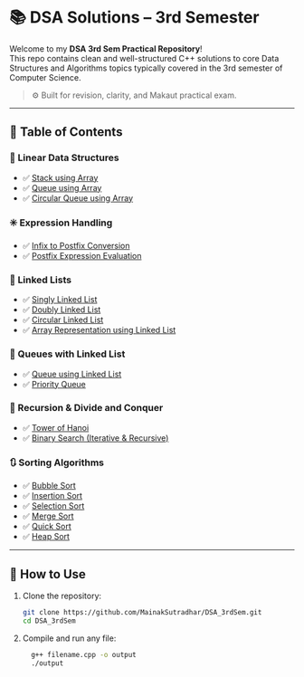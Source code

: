 # 📚 DSA Solutions – 3rd Semester

Welcome to my **DSA 3rd Sem Practical Repository**!  
This repo contains clean and well-structured C++ solutions to core Data Structures and Algorithms topics typically covered in the 3rd semester of Computer Science.

> ⚙️ Built for revision, clarity, and Makaut practical exam.

---

## 📌 Table of Contents

### 🔁 Linear Data Structures
- ✅ [Stack using Array](./Stack_Using_Array.cpp)
- ✅ [Queue using Array](./Queue_Using_Array.cpp)
- ✅ [Circular Queue using Array](./Circular_Queue_Using_Array.cpp)

### ✳️ Expression Handling
- ✅ [Infix to Postfix Conversion](./Infix_To_Postfix.cpp)
- ✅ [Postfix Expression Evaluation](./Postfix_Evaluation.cpp)

### 🔗 Linked Lists
- ✅ [Singly Linked List](./Singly_Linked_List.cpp)
- ✅ [Doubly Linked List](./Doubly_Linked_List.cpp)
- ✅ [Circular Linked List](./Circular_Linked_List.cpp)
- ✅ [Array Representation using Linked List](./Array_Using_Linked_List.cpp)

### 🧺 Queues with Linked List
- ✅ [Queue using Linked List](./Queue_Using_Linked_List.cpp)
- ✅ [Priority Queue](./Priority_Queue.cpp)

### 🧠 Recursion & Divide and Conquer
- ✅ [Tower of Hanoi](./Tower_Of_Hanoi.cpp)
- ✅ [Binary Search (Iterative & Recursive)](./Binary_Search.cpp)

### 🔃 Sorting Algorithms
- ✅ [Bubble Sort](./Bubble_Sort.cpp)
- ✅ [Insertion Sort](./Insertion_Sort.cpp)
- ✅ [Selection Sort](./Selection_Sort.cpp)
- ✅ [Merge Sort](./Merge_Sort.cpp)
- ✅ [Quick Sort](./Quick_Sort.cpp)
- ✅ [Heap Sort](./Heap_Sort.cpp)

---

## 🚀 How to Use

1. Clone the repository:
   ```bash
   git clone https://github.com/MainakSutradhar/DSA_3rdSem.git
   cd DSA_3rdSem

2. Compile and run any file:
   ```bash
     g++ filename.cpp -o output
     ./output

